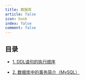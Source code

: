 ```yaml
---
title: 数据库
article: false
icon: book
index: false
comment: false
---
```


## 目录

- [1. DDL语句的执行顺序](db1.md)

- [2. 数据库中的事务简介（MySQL）](db2.md)

